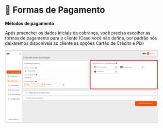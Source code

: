 # 💸 Formas de Pagamento

**Métodos de pagamento**

<p>Após preencher os dados iniciais da cobrança, você precisa escolher as formas de pagamento para o cliente (Caso você não defina, por padrão nós deixaremos disponíveis ao cliente as opções Cartão de Crédito e Pix)</p>

![criar_cobranca_formas_pagamento](/assets/prints/criar_cobranca_formas_pagamento.png)